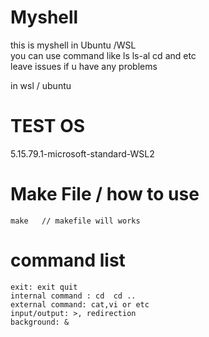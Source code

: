 # Myshell
this is myshell in Ubuntu /WSL <br>
you can use command like ls ls-al cd and etc<br>
leave issues if u have any problems<br>

in wsl / ubuntu<br> 
# TEST OS
5.15.79.1-microsoft-standard-WSL2 

# Make File / how to use
``` 
make   // makefile will works 
```
# command list 
```
exit: exit quit
internal command : cd  cd ..
external command: cat,vi or etc
input/output: >, redirection
background: &
```
